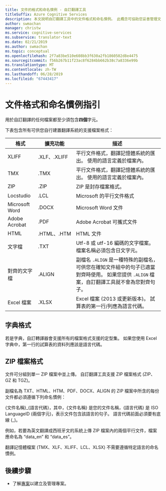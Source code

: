 ```yaml
---
title: 文件的格式和命名慣例 - 自訂翻譯工具
titleSuffix: Azure Cognitive Services
description: 本文說明自訂翻譯工具中的文件格式和命名慣例。 此概念可協助您妥善管理文件名稱並避免發生命名衝突。
author: swmachan
manager: christw
ms.service: cognitive-services
ms.subservice: translator-text
ms.date: 02/21/2019
ms.author: swmachan
ms.topic: conceptual
ms.openlocfilehash: 2f7a83be510e608bb3f630a2fb1860502d8e4475
ms.sourcegitcommit: f56b267b11f23ac8f6284bb662b38c7a8336e99b
ms.translationtype: MT
ms.contentlocale: zh-TW
ms.lasthandoff: 06/28/2019
ms.locfileid: "67443417"
---
```

# <a name="document-formats-and-naming-convention-guidance"></a>文件格式和命名慣例指引

用於自訂翻譯的任何檔案都至少須包含**四個**字元。

下表包含所有可供您自行建置翻譯系統的支援檔案格式：

| 格式            | 擴充功能   | 描述                                                                                                                                                                                                                                                                    |
|-------------------|--------------|--------------------------------------------------------------------------------------------------------------------------------------------------------------------------------------------------------------------------------------------------------------------------------|
| XLIFF             | .XLF、.XLIFF | 平行文件格式，翻譯記憶體系統的匯出。 使用的語言定義於檔案內。                                                                                                                                                              |
| TMX               | .TMX         | 平行文件格式，翻譯記憶體系統的匯出。 使用的語言定義於檔案內。                                                                                                                                                              |
| ZIP               | .ZIP         | ZIP 是封存檔案格式。                                                                                                                                                                                                        |
| Locstudio         | .LCL         | Microsoft 的平行文件格式                                                                                                                                                                                                                                      |
| Microsoft Word    | .DOCX        | Microsoft Word 文件                                                                                                                                                                                                                                                        |
| Adobe Acrobat     | .PDF         | Adobe Acrobat 可攜式文件                                                                                                                                                                                                                                                |
| HTML              | .HTML、.HTM  | HTML 文件                                                                                                                                                                                                                                                                  |
| 文字檔         | .TXT         | Utf-8 或 utf-16 編碼的文字檔案。 檔案名稱必須包含日文字元。                                                                                                                                                                                        |
| 對齊的文字檔 | .ALIGN       | 副檔名 `.ALIGN` 是一種特殊的副檔名，可供您在確知文件組中的句子已適當對齊時使用。 如果您提供 `.ALIGN` 檔案，自訂翻譯工具就不會為您對齊句子。 |
| Excel 檔案        | .XLSX        | Excel 檔案 (2013 或更新版本)。 試算表的第一行/列應為語言代碼。                                                                                                                                                                                                                                                      |

## <a name="dictionary-formats"></a>字典格式

若是字典，自訂轉譯器會支援所有的檔案格式支援的定型集。 如果您使用 Excel 字典中，第一行的試算表的資料列應該是語言代碼。

## <a name="zip-file-formats"></a>ZIP 檔案格式

文件可分組到單一 ZIP 檔案中並上傳。 自訂翻譯工具支援 ZIP 檔案格式 (ZIP、GZ 和 TGZ)。

副檔名為 TXT、HTML、HTM、PDF、DOCX、ALIGN 的 ZIP 檔案中所含的每份文件都必須遵循下列命名慣例：

{文件名稱}\_{語言代碼}，其中，{文件名稱} 是您的文件名稱，{語言代碼} 是 ISO LanguageID (兩個字元)，表示文件包含該語言的句子。 語言代碼前面必須要有底線 (_)。

例如，若要為英文翻譯成西班牙文的系統上傳 ZIP 檔案內的兩個平行文件，檔案應命名為 “data_en” 和 “data_es”。

翻譯記憶體檔案 (TMX、XLF、XLIFF、LCL、XLSX) 不需要遵循特定語言的命名慣例。  

## <a name="next-steps"></a>後續步驟

- 了解[專案](workspace-and-project.md#what-is-a-custom-translator-project)以建立及管理專案。
